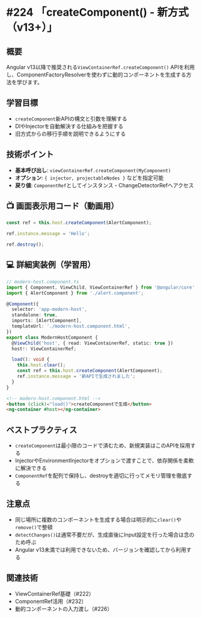 # #224 「createComponent() - 新方式（v13+）」

## 概要
Angular v13以降で推奨される`ViewContainerRef.createComponent()` APIを利用し、ComponentFactoryResolverを使わずに動的コンポーネントを生成する方法を学びます。

## 学習目標
- `createComponent`新APIの構文と引数を理解する
- DIやInjectorを自動解決する仕組みを把握する
- 旧方式からの移行手順を説明できるようにする

## 技術ポイント
- **基本呼び出し**: `viewContainerRef.createComponent(MyComponent)`
- **オプション**: `{ injector, projectableNodes }` などを指定可能
- **戻り値**: `ComponentRef`としてインスタンス・ChangeDetectorRefへアクセス

## 📺 画面表示用コード（動画用）

```typescript
const ref = this.host.createComponent(AlertComponent);
```

```typescript
ref.instance.message = 'Hello';
```

```typescript
ref.destroy();
```

## 💻 詳細実装例（学習用）
```typescript
// modern-host.component.ts
import { Component, ViewChild, ViewContainerRef } from '@angular/core';
import { AlertComponent } from './alert.component';

@Component({
  selector: 'app-modern-host',
  standalone: true,
  imports: [AlertComponent],
  templateUrl: './modern-host.component.html',
})
export class ModernHostComponent {
  @ViewChild('host', { read: ViewContainerRef, static: true })
  host!: ViewContainerRef;

  load(): void {
    this.host.clear();
    const ref = this.host.createComponent(AlertComponent);
    ref.instance.message = '新APIで生成されました';
  }
}
```

```html
<!-- modern-host.component.html -->
<button (click)="load()">createComponentで生成</button>
<ng-container #host></ng-container>
```

## ベストプラクティス
- `createComponent`は最小限のコードで済むため、新規実装はこのAPIを採用する
- InjectorやEnvironmentInjectorをオプションで渡すことで、依存関係を柔軟に解決できる
- `ComponentRef`を配列で保持し、destroyを適切に行ってメモリ管理を徹底する

## 注意点
- 同じ場所に複数のコンポーネントを生成する場合は明示的に`clear()`や`remove()`で整頓
- `detectChanges()`は通常不要だが、生成直後にInput設定を行った場合は念のため呼ぶ
- Angular v13未満では利用できないため、バージョンを確認してから利用する

## 関連技術
- ViewContainerRef基礎（#222）
- ComponentRef活用（#232）
- 動的コンポーネントの入力渡し（#226）

